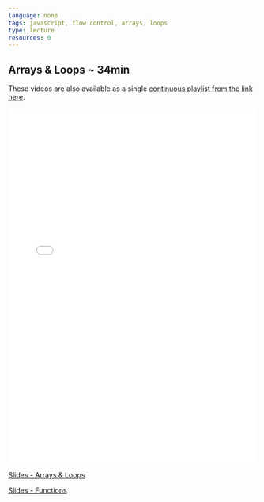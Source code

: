 ```yaml
---
language: none
tags: javascript, flow control, arrays, loops
type: lecture
resources: 0
---
```


## Arrays & Loops ~ 34min

These videos are also available as a single [continuous playlist from the link here](https://www.youtube.com/watch?v=soNGZxF9RLM&list=PLj148bJp5wiwVeSktZOBlfX1nVxGVlZmn).

<iframe width="100%" height="720" src="//www.youtube.com/embed/soNGZxF9RLM?list=PLj148bJp5wiwVeSktZOBlfX1nVxGVlZmn&amp;controls=1&amp;showinfo=1" frameborder="0" allowfullscreen></iframe>

[Slides - Arrays & Loops](https://docs.google.com/presentation/d/1_vbs1-cpbzCg5MQm0LwABhhlBZAhtcBkOn4qr_6ipjc/edit?usp=sharing)

[Slides - Functions](https://docs.google.com/presentation/d/1yoZyfQbvEfw53Pp03Bd_ziY8-Ai0jqCeQ0NKy4EAce8/edit?usp=sharing)